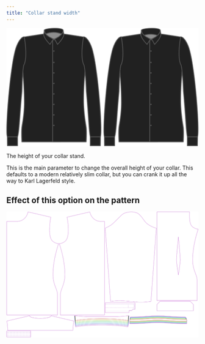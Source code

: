 ```yaml
---
title: "Collar stand width"
---
```


![Collarstand width](collarstandwidth.svg)

The height of your collar stand.

<Note>

This is the main parameter to change the overall height of your collar. This defaults to a modern relatively slim collar, but you can crank it up all the way to Karl Lagerfeld style.

</Note>

## Effect of this option on the pattern

![This image shows the effect of this option by superimposing several variants that have a different value for this option](simon_collarstandwidth_sample.svg "Effect of this option on the pattern")
